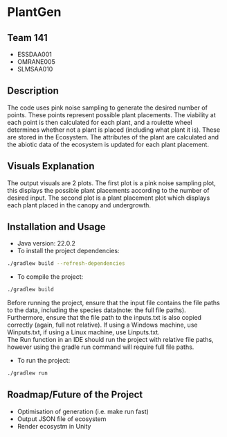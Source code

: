# PlantGen
## Team 141
- ESSDAA001
- OMRANE005
- SLMSAA010

## Description
The code uses pink noise sampling to generate the desired number of points. These points represent possible plant placements. The viability at each point is then calculated for each plant, and a roulette wheel determines whether not a plant is placed (including what plant it is). These are stored in the Ecosystem. The attributes of the plant are calculated and the abiotic data of the ecosystem is updated for each plant placement.

## Visuals Explanation
The output visuals are 2 plots. The first plot is a pink noise sampling plot, this displays the possible plant placements according to the number of desired input. The second plot is a plant placement plot which displays each plant placed in the canopy and undergrowth.

## Installation and Usage
- Java version: 22.0.2
- To install the project dependencies:  
```bash
./gradlew build --refresh-dependencies
```
- To compile the project:  
```bash
./gradlew build
```
Before running the project, ensure that the input file contains the file paths to the data, including the species data(note: the full file paths).  
Furthermore, ensure that the file path to the inputs.txt is also copied correctly (again, full not relative). If using a Windows machine, use Winputs.txt, if using a Linux machine, use Linputs.txt.  
The Run function in an IDE should run the project with relative file paths, however using the gradle run command will require full file paths.

- To run the project:
```bash
./gradlew run
```

## Roadmap/Future of the Project
- Optimisation of generation (i.e. make run fast)
- Output JSON file of ecosystem
- Render ecosystm in Unity